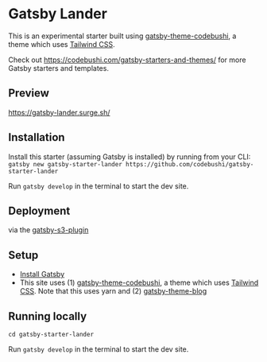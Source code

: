 # Gatsby Lander

This is an experimental starter built using [gatsby-theme-codebushi](https://github.com/codebushi/gatsby-theme-codebushi), a theme which uses [Tailwind CSS](https://tailwindcss.com/).

Check out https://codebushi.com/gatsby-starters-and-themes/ for more Gatsby starters and templates.

## Preview

https://gatsby-lander.surge.sh/

## Installation

Install this starter (assuming Gatsby is installed) by running from your CLI:
<br/>
`gatsby new gatsby-starter-lander https://github.com/codebushi/gatsby-starter-lander`

Run `gatsby develop` in the terminal to start the dev site.

## Deployment
via the [gatsby-s3-plugin](https://gatsby-plugin-s3.jari.io/)

## Setup

- [Install Gatsby](https://www.gatsbyjs.org/tutorial/part-zero/)
- This site uses (1) [gatsby-theme-codebushi](https://github.com/codebushi/gatsby-theme-codebushi), a theme which uses [Tailwind CSS](https://tailwindcss.com/).
Note that this uses yarn and (2) [gatsby-theme-blog](https://github.com/gatsbyjs/gatsby/tree/master/packages/gatsby-theme-blog)


## Running locally
`cd gatsby-starter-lander`

Run `gatsby develop` in the terminal to start the dev site.
